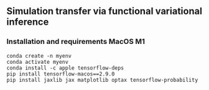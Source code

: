 ## Simulation transfer via functional variational inference

### Installation and requirements MacOS M1

```
conda create -n myenv
conda activate myenv
conda install -c apple tensorflow-deps
pip install tensorflow-macos==2.9.0
pip install jaxlib jax matplotlib optax tensorflow-probability
```